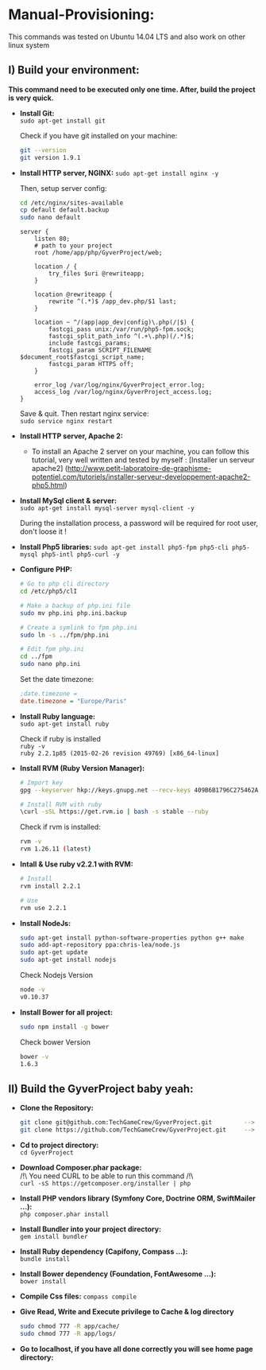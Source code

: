 # Manual-Provisioning:

This commands was tested on Ubuntu 14.04 LTS and also work on other linux system 

## I) Build your environment:

**This command need to be executed only one time. After, build the project is very quick.**

* **Install Git:**  
    `sudo apt-get install git`
    
    Check if you have git installed on your machine:  
    ```bash
    git --version  
    git version 1.9.1
    ```

* **Install HTTP server, NGINX:**
    `sudo apt-get install nginx -y`
    
    Then, setup server config:  
    ```bash
    cd /etc/nginx/sites-available
    cp default default.backup
    sudo nano default
    ```

    ```
    server {
        listen 80;
        # path to your project
        root /home/app/php/GyverProject/web;
    
        location / {
            try_files $uri @rewriteapp;
        }
    
        location @rewriteapp {
            rewrite ^(.*)$ /app_dev.php/$1 last;
        }
    
        location ~ ^/(app|app_dev|config)\.php(/|$) {
            fastcgi_pass unix:/var/run/php5-fpm.sock;
            fastcgi_split_path_info ^(.+\.php)(/.*)$;
            include fastcgi_params;
            fastcgi_param SCRIPT_FILENAME $document_root$fastcgi_script_name;
            fastcgi_param HTTPS off;
        }
    
        error_log /var/log/nginx/GyverProject_error.log;
        access_log /var/log/nginx/GyverProject_access.log;
    }
    ```
    
    Save & quit. Then restart nginx service:  
    `sudo service nginx restart`
    
* **Install HTTP server, Apache 2:**
    * To install an Apache 2 server on your machine, you can follow this tutorial, very well written and tested by myself : [Installer un serveur apache2] (http://www.petit-laboratoire-de-graphisme-potentiel.com/tutoriels/installer-serveur-developpement-apache2-php5.html)

* **Install MySql client & server:**  
    `sudo apt-get install mysql-server mysql-client -y`
    
    During the installation process, a password will be required for root user, don't loose it !

* **Install Php5 libraries:**
    `sudo apt-get install php5-fpm php5-cli php5-mysql php5-intl php5-curl -y`

* **Configure PHP:**  
    ```bash
    # Go to php cli directory
    cd /etc/php5/clI
    
    # Make a backup of php.ini file
    sudo mv php.ini php.ini.backup 
    
    # Create a symlink to fpm php.ini
    sudo ln -s ../fpm/php.ini
    
    # Edit fpm php.ini
    cd ../fpm  
    sudo nano php.ini
    ```
    
    Set the date timezone:  
    ```ini
    ;date.timezone =
    date.timezone = "Europe/Paris"
    ```

* **Install Ruby language:**  
    `sudo apt-get install ruby`
    
    Check if ruby is installed  
    `ruby -v`  
    `ruby 2.2.1p85 (2015-02-26 revision 49769) [x86_64-linux]`

* **Install RVM (Ruby Version Manager):**  
    ```bash
    # Import key
    gpg --keyserver hkp://keys.gnupg.net --recv-keys 409B6B1796C275462A1703113804BB82D39DC0E3
    
    # Install RVM with ruby
    \curl -sSL https://get.rvm.io | bash -s stable --ruby
    ```
    
    Check if rvm is installed:  
    ```bash
    rvm -v
    rvm 1.26.11 (latest)
    ```

* **Intall & Use ruby v2.2.1 with RVM:**  
    ```bash
    # Install
    rvm install 2.2.1
    
    # Use
    rvm use 2.2.1
    ```

* **Install NodeJs:**
    ```bash
    sudo apt-get install python-software-properties python g++ make
    sudo add-apt-repository ppa:chris-lea/node.js
    sudo apt-get update
    sudo apt-get install nodejs
    ```
    
    Check Nodejs Version
    ```bash
    node -v
    v0.10.37
    ```

* **Install Bower for all project:**
    ```bash
    sudo npm install -g bower
    ```
    
    Check bower Version
    ```bash
    bower -v
    1.6.3
    ```
    
## II) Build the GyverProject baby yeah:

* **Clone the Repository:**  
    ```bash
    git clone git@github.com:TechGameCrew/GyverProject.git         --> use ssh protocol (need to generate SSH Key)
    git clone https://github.com/TechGameCrew/GyverProject.git     --> use https protocol
    ```

* **Cd to project directory:**  
    `cd GyverProject`

* **Download Composer.phar package:**  
    /!\ You need CURL to be able to run this command /!\  
    `curl -sS https://getcomposer.org/installer | php`
    
* **Install PHP vendors library (Symfony Core, Doctrine ORM, SwiftMailer ...):**  
    `php composer.phar install`   
     
* **Install Bundler into your project directory:**  
    `gem install bundler`
    
* **Install Ruby dependency (Capifony, Compass ...):**  
    `bundle install`
    
* **Install Bower dependency (Foundation, FontAwesome ...):**  
    `bower install`

* **Compile Css files:**
    `compass compile`
 
* **Give Read, Write and Execute privilege to Cache & log directory**
    ```bash
    sudo chmod 777 -R app/cache/
    sudo chmod 777 -R app/logs/
    ```

* **Go to localhost, if you have all done correctly you will see home page directory:**
